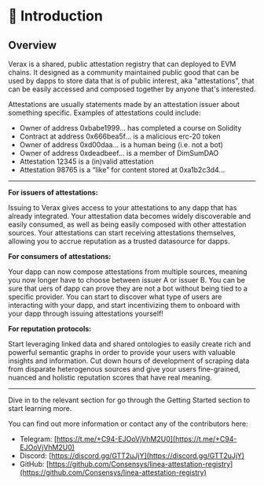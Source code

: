 # 👋 Introduction

## Overview

Verax is a shared, public attestation registry that can deployed to EVM chains.  It designed as a community maintained public good that can be used by dapps to store data that is of public interest, aka "attestations", that can be easily accessed and composed together by anyone that's interested.

Attestations are usually statements made by an attestation issuer about something specific. Examples of attestations could include:

* Owner of address 0xbabe1999… has completed a course on Solidity
* Contract at address 0x666bea5f… is a malicious erc-20 token
* Owner of address 0xd00daa… is a human being (i.e. not a bot)
* Owner of address 0xdeadbeef… is a member of DimSumDAO
* Attestation 12345 is a (in)valid attestation
* Attestation 98765 is a “like” for content stored at 0xa1b2c3d4…

***

**For issuers of attestations:**

Issuing to Verax gives access to your attestations to any dapp that has already integrated.  Your attestation data becomes widely discoverable and easily consumed, as well as being easily composed with other attestation sources.  Your attestations can start receiving attestations themselves, allowing you to accrue reputation as a trusted datasource for dapps.

**For consumers of attestations:**

Your dapp can now compose attestations from multiple sources, meaning you now longer have to choose between issuer A or issuer B.  You can be sure that uers of dapp can prove they are not a bot without being tied to a specific provider.  You can start to discover what type of users are interacting with your dapp, and start incentivizing them to onboard with your dapp through issuing attestations yourself!

**For reputation protocols:**

Start leveraging linked data and shared ontologies to easily create rich and powerful semantic graphs in order to provide your users with valuable insights and information.  Cut down hours of development of scraping data from disparate heterogenous sources and give your users fine-grained, nuanced and holistic reputation scores that have real meaning.

***

Dive in to the relevant section for go through the Getting Started section to start learning more.

You can find out more information or contact any of the contributors here:

* Telegram: [https://t.me/+C94-EJOoVjVhM2U0](https://t.me/+C94-EJOoVjVhM2U0)
* Discord: [https://discord.gg/GTT2uJjY](https://discord.gg/GTT2uJjY)
* GitHub: [https://github.com/Consensys/linea-attestation-registry](https://github.com/Consensys/linea-attestation-registry)

